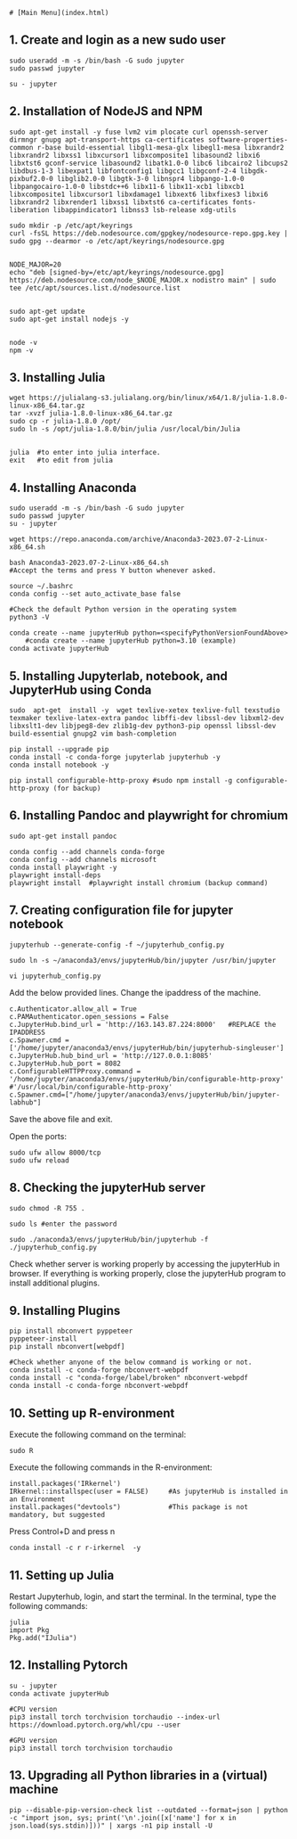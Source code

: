 `# [Main Menu](index.html)`

## 1. Create and login as a new sudo user

    sudo useradd -m -s /bin/bash -G sudo jupyter
    sudo passwd jupyter

    su - jupyter


## 2. Installation of NodeJS and NPM

 
    sudo apt-get install -y fuse lvm2 vim plocate curl openssh-server dirmngr gnupg apt-transport-https ca-certificates software-properties-common r-base build-essential libgl1-mesa-glx libegl1-mesa libxrandr2 libxrandr2 libxss1 libxcursor1 libxcomposite1 libasound2 libxi6 libxtst6 gconf-service libasound2 libatk1.0-0 libc6 libcairo2 libcups2 libdbus-1-3 libexpat1 libfontconfig1 libgcc1 libgconf-2-4 libgdk-pixbuf2.0-0 libglib2.0-0 libgtk-3-0 libnspr4 libpango-1.0-0 libpangocairo-1.0-0 libstdc++6 libx11-6 libx11-xcb1 libxcb1 libxcomposite1 libxcursor1 libxdamage1 libxext6 libxfixes3 libxi6 libxrandr2 libxrender1 libxss1 libxtst6 ca-certificates fonts-liberation libappindicator1 libnss3 lsb-release xdg-utils
  
    sudo mkdir -p /etc/apt/keyrings
    curl -fsSL https://deb.nodesource.com/gpgkey/nodesource-repo.gpg.key | sudo gpg --dearmor -o /etc/apt/keyrings/nodesource.gpg
    
    
    NODE_MAJOR=20
    echo "deb [signed-by=/etc/apt/keyrings/nodesource.gpg] https://deb.nodesource.com/node_$NODE_MAJOR.x nodistro main" | sudo tee /etc/apt/sources.list.d/nodesource.list
    
    
    sudo apt-get update
    sudo apt-get install nodejs -y


    node -v   
    npm -v

## 3. Installing Julia

    wget https://julialang-s3.julialang.org/bin/linux/x64/1.8/julia-1.8.0-linux-x86_64.tar.gz
    tar -xvzf julia-1.8.0-linux-x86_64.tar.gz
    sudo cp -r julia-1.8.0 /opt/
    sudo ln -s /opt/julia-1.8.0/bin/julia /usr/local/bin/Julia
    

    julia  #to enter into julia interface.
    exit   #to edit from julia

## 4. Installing Anaconda

    
    sudo useradd -m -s /bin/bash -G sudo jupyter
    sudo passwd jupyter
    su - jupyter

    wget https://repo.anaconda.com/archive/Anaconda3-2023.07-2-Linux-x86_64.sh

    bash Anaconda3-2023.07-2-Linux-x86_64.sh
    #Accept the terms and press Y button whenever asked.

    source ~/.bashrc
    conda config --set auto_activate_base false 

    #Check the default Python version in the operating system
    python3 -V

    conda create --name jupyterHub python=<specifyPythonVersionFoundAbove>
        #conda create --name jupyterHub python=3.10 (example)
    conda activate jupyterHub

## 5. Installing Jupyterlab, notebook, and JupyterHub using Conda

    sudo  apt-get  install -y  wget texlive-xetex texlive-full texstudio texmaker texlive-latex-extra pandoc libffi-dev libssl-dev libxml2-dev libxslt1-dev libjpeg8-dev zlib1g-dev python3-pip openssl libssl-dev build-essential gnupg2 vim bash-completion

    pip install --upgrade pip
    conda install -c conda-forge jupyterlab jupyterhub -y
    conda install notebook -y

    pip install configurable-http-proxy #sudo npm install -g configurable-http-proxy (for backup)
        
## 6. Installing Pandoc and playwright for chromium

    sudo apt-get install pandoc

    conda config --add channels conda-forge
    conda config --add channels microsoft
    conda install playwright -y
    playwright install-deps
    playwright install  #playwright install chromium (backup command)

## 7. Creating configuration file for jupyter notebook

    jupyterhub --generate-config -f ~/jupyterhub_config.py

    sudo ln -s ~/anaconda3/envs/jupyterHub/bin/jupyter /usr/bin/jupyter

    vi jupyterhub_config.py

Add the below provided lines. Change the ipaddress of the machine.

    c.Authenticator.allow_all = True
    c.PAMAuthenticator.open_sessions = False
    c.JupyterHub.bind_url = 'http://163.143.87.224:8000'   #REPLACE the IPADDRESS
    c.Spawner.cmd = ['/home/jupyter/anaconda3/envs/jupyterHub/bin/jupyterhub-singleuser']
    c.JupyterHub.hub_bind_url = 'http://127.0.0.1:8085'
    c.JupyterHub.hub_port = 8082
    c.ConfigurableHTTPProxy.command = '/home/jupyter/anaconda3/envs/jupyterHub/bin/configurable-http-proxy'  #'/usr/local/bin/configurable-http-proxy'
    c.Spawner.cmd=["/home/jupyter/anaconda3/envs/jupyterHub/bin/jupyter-labhub"]


Save the above file and exit.

Open the ports:

    sudo ufw allow 8000/tcp
    sudo ufw reload

## 8. Checking the jupyterHub server

    sudo chmod -R 755 .

    sudo ls #enter the password

    sudo ./anaconda3/envs/jupyterHub/bin/jupyterhub -f ./jupyterhub_config.py
    
Check whether server is working properly by accessing the jupyterHub in browser. If everything is working properly, close the jupyterHub program to install additional plugins.


## 9. Installing Plugins

    pip install nbconvert pyppeteer
    pyppeteer-install
    pip install nbconvert[webpdf]

    #Check whether anyone of the below command is working or not.
    conda install -c conda-forge nbconvert-webpdf
    conda install -c "conda-forge/label/broken" nbconvert-webpdf
    conda install -c conda-forge nbconvert-webpdf


## 10. Setting up R-environment
Execute the following command on the terminal:

    sudo R

Execute the following commands in the R-environment:
    
    install.packages('IRkernel')
    IRkernel::installspec(user = FALSE)     #As jupyterHub is installed in an Environment   
    install.packages("devtools")            #This package is not mandatory, but suggested

Press Control+D and press n 

    conda install -c r r-irkernel  -y    
    

## 11. Setting up Julia
Restart Jupyterhub, login, and start the terminal. In the terminal, type the following commands:

    julia
    import Pkg
    Pkg.add("IJulia")

## 12. Installing Pytorch

    su - jupyter
    conda activate jupyterHub
    
    #CPU version
    pip3 install torch torchvision torchaudio --index-url https://download.pytorch.org/whl/cpu --user

    #GPU version
    pip3 install torch torchvision torchaudio
    

## 13. Upgrading all Python libraries in a (virtual) machine

    pip --disable-pip-version-check list --outdated --format=json | python -c "import json, sys; print('\n'.join([x['name'] for x in json.load(sys.stdin)]))" | xargs -n1 pip install -U




    

    
    


    